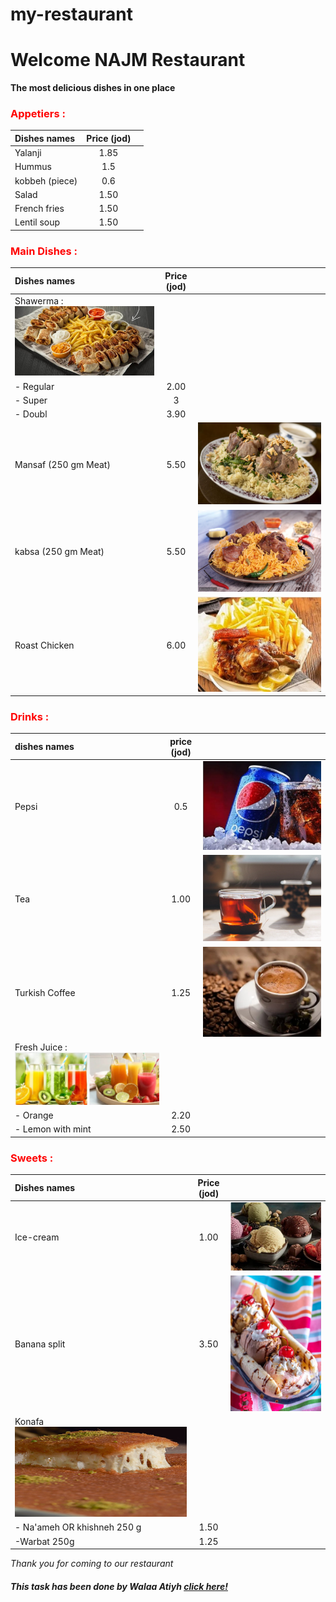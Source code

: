 # my-restaurant


# Welcome **NAJM** Restaurant

**The most delicious dishes in one place**

### **<font color="red">Appetiers :</font>**

| Dishes names       |      Price (jod) |      |
| :---               |    :----:   |          ---: |
| Yalanji             | 1.85       |  
| Hummus   | 1.5     |     
| kobbeh (piece)     | 0.6       |  
| Salad            | 1.50      |  
| French fries   | 1.50    |     
| Lentil soup    | 1.50      |  


### **<font color="red">Main Dishes :</font>**
| Dishes names       |      Price (jod) |      |
| :---               |    :----:   |          ---: |
| Shawerma :   ![yw](./photo/shawerma.jpg)
| - Regular         |      2.00    
| - Super   | 3    |    
| - Doubl    |3.90 |
| Mansaf (250 gm Meat) | 5.50     |  ![e](./photo/mansaf.jpg)    
| kabsa (250 gm Meat)  | 5.50       |  ![r](./photo/kabsa.jpg)    
|Roast Chicken   | 6.00      |  ![t](./photo/roast%20chicken.jpg)    

### **<font color="red">Drinks :</font>**

  | dishes names       |      price (jod) |      |
| :---               |    :----:   |          ---: |
| Pepsi           |0.5  | ![u](./photo/pepsi.jpg)
| Tea | 1.00     |  ![i](./photo/tea.jpg)    
| Turkish Coffee | 1.25      |  ![o](./photo/coffee.jpg)    
| Fresh Juice :  ![p](./photo/fresh%20juice.jpg)  
| - Orange           |2.20  
| - Lemon with mint  | 2.50        




### **<font color="red">Sweets :</font>**

| Dishes names       |      Price (jod) |      |
| :---               |    :----:   |          ---: |
| Ice-cream            |1.00  | ![s](./photo/ice-cream.jpg)
| Banana split | 3.50     |  ![i](./photo/banana.jpg)
| Konafa ![j](./photo/konafa.jpeg)
|- Na'ameh OR khishneh 250 g |1.50     |  
| -Warbat        250g       |  1.25       |


_Thank you for coming to our restaurant_


##### This task has been done by Walaa Atiyh [click here!](https://github.com/WalaaAtiah)

